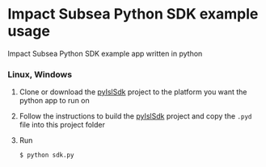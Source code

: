 # Impact Subsea Python SDK example usage

Impact Subsea Python SDK example app written in python

### Linux, Windows

1. Clone or download the [pyIslSdk](https://github.com/Impact-Subsea/pyIslSdk) project to the platform you want the python app to run on

2. Follow the instructions to build the [pyIslSdk](https://github.com/Impact-Subsea/pyIslSdk) project and copy the `.pyd` file into this project folder

3. Run
    ```bash
    $ python sdk.py
    ```